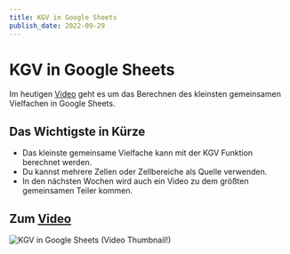 ```yaml
---
title: KGV in Google Sheets
publish_date: 2022-09-29
---
```


# KGV in Google Sheets

Im heutigen [Video](https://youtu.be/NDQGMDpaKdg) geht es um das Berechnen des kleinsten gemeinsamen Vielfachen in Google Sheets. 

## Das Wichtigste in Kürze

- Das kleinste gemeinsame Vielfache kann mit der KGV Funktion berechnet werden.
- Du kannst mehrere Zellen oder Zellbereiche als Quelle verwenden.
- In den nächsten Wochen wird auch ein Video zu dem größten gemeinsamen Teiler kommen.

## Zum [Video](https://youtu.be/NDQGMDpaKdg)

![KGV in Google Sheets (Video Thumbnail!)](../thumbnails/Fertig383.jpg "KGV in Google Sheets (Video Thumbnail!)")